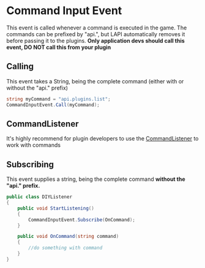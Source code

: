 # Command Input Event
This event is called whenever a command is executed in the game.
The commands can be prefixed by "api.", but LAPI automatically removes it before passing it to the plugins.
**Only application devs should call this event, DO NOT call this from your plugin**

## Calling
This event takes a String, being the complete command (either with or without the "api." prefix)

```csharp
string myCommand = "api.plugins.list";
CommandInputEvent.Call(myCommand);
```

## CommandListener
It's highly recommend for plugin developers to use the [CommandListener](LyokoAPI\Commands\CommandListener.md) to work with commands

## Subscribing
This event supplies a string, being the complete command **without the "api." prefix.**

```csharp
public class DIYListener
{
    public void StartListening()
    {
        CommandInputEvent.Subscribe(OnCommand);
    }

    public void OnCommand(string command)
    {
        //do something with command
    }
}
```

